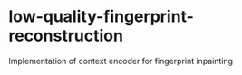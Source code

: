 # low-quality-fingerprint-reconstruction
Implementation of context encoder for fingerprint inpainting

